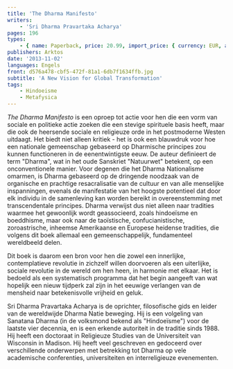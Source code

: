```yaml
---
title: 'The Dharma Manifesto'
writers:
    - 'Sri Dharma Pravartaka Acharya'
pages: 196
types:
    - { name: Paperback, price: 20.99, import_price: { currency: EUR, amount: 13.44 }, isbn: 978-1-907166-32-7, size: { height: 216, width: 140, depth: 15 }, supplier: 'Ex Libris' }
publishers: Arktos
date: '2013-11-02'
languages: Engels
front: d576a478-cbf5-472f-81a1-6db7f1634ffb.jpg
subtitle: 'A New Vision for Global Transformation'
tags:
    - Hindoeisme
    - Metafysica
---
```


*The Dharma Manifesto* is een oproep tot actie voor hen die een vorm van sociale en politieke actie zoeken die een stevige spirituele basis heeft, maar die ook de heersende sociale en religieuze orde in het postmoderne Westen uitdaagt. Het biedt niet alleen kritiek - het is ook een blauwdruk voor hoe een nationale gemeenschap gebaseerd op Dharmische principes zou kunnen functioneren in de eenentwintigste eeuw. De auteur definieert de term "Dharma", wat in het oude Sanskriet "Natuurwet" betekent, op een onconventionele manier. Voor degenen die het Dharma Nationalisme omarmen, is Dharma gebaseerd op de dringende noodzaak van de organische en prachtige resacralisatie van de cultuur en van alle menselijke inspanningen, evenals de manifestatie van het hoogste potentieel dat door elk individu in de samenleving kan worden bereikt in overeenstemming met transcendentale principes. Dharma verwijst dus niet alleen naar tradities waarmee het gewoonlijk wordt geassocieerd, zoals hindoeïsme en boeddhisme, maar ook naar de taoïstische, confucianistische, zoroastrische, inheemse Amerikaanse en Europese heidense tradities, die volgens dit boek allemaal een gemeenschappelijk, fundamenteel wereldbeeld delen.

Dit boek is daarom een bron voor hen die zowel een innerlijke, contemplatieve revolutie in zichzelf willen doorvoeren als een uiterlijke, sociale revolutie in de wereld om hen heen, in harmonie met elkaar. Het is bedoeld als een systematisch programma dat het begin aangeeft van wat hopelijk een nieuw tijdperk zal zijn in het eeuwige verlangen van de mensheid naar betekenisvolle vrijheid en geluk.

Sri Dharma Pravartaka Acharya is de oprichter, filosofische gids en leider van de wereldwijde Dharma Natie beweging. Hij is een volgeling van Sanatana Dharma (in de volksmond bekend als "Hindoeïsme") voor de laatste vier decennia, en is een erkende autoriteit in de traditie sinds 1988. Hij heeft een doctoraat in Religieuze Studies van de Universiteit van Wisconsin in Madison. Hij heeft veel geschreven en gedoceerd over verschillende onderwerpen met betrekking tot Dharma op vele academische conferenties, universiteiten en interreligieuze evenementen.
